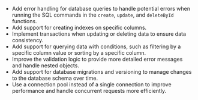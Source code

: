 - Add error handling for database queries to handle potential errors when running the SQL commands in the `create`, `update`, and `deleteById` functions.
- Add support for creating indexes on specific columns.
- Implement transactions when updating or deleting data to ensure data consistency.
- Add support for querying data with conditions, such as filtering by a specific column value or sorting by a specific column.
- Improve the validation logic to provide more detailed error messages and handle nested objects.
- Add support for database migrations and versioning to manage changes to the database schema over time.
- Use a connection pool instead of a single connection to improve performance and handle concurrent requests more efficiently.